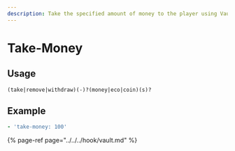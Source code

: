 ```yaml
---
description: Take the specified amount of money to the player using Vault
---
```


# Take-Money

## Usage

```text
(take|remove|withdraw)(-)?(money|eco|coin)(s)?
```

## Example

```yaml
- 'take-money: 100'
```

{% page-ref page="../../../hook/vault.md" %}



